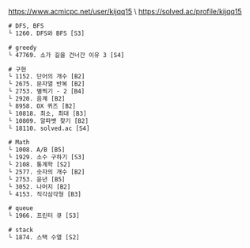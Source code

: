https://www.acmicpc.net/user/kijqq15 \\
https://solved.ac/profile/kijqq15

```html
# DFS, BFS
└ 1260. DFS와 BFS [S3]

# greedy
└ 47769. 소가 길을 건너간 이유 3 [S4]   

# 구현
└ 1152. 단어의 개수 [B2]   
└ 2675. 문자열 반복 [B2]   
└ 2753. 별찍기 - 2 [B4]   
└ 2920. 음계 [B2]   
└ 8958. OX 퀴즈 [B2]   
└ 10818. 최소, 최대 [B3]  
└ 10809. 알파벳 찾기 [B2]  
└ 18110. solved.ac [S4]  

# Math
└ 1008. A/B [B5]   
└ 1929. 소수 구하기 [S3]
└ 2108. 통계학 [S2]   
└ 2577. 숫자의 개수 [B2]  
└ 2753. 윤년 [B5]   
└ 3052. 나머지 [B2]  
└ 4153. 직각삼각형 [B3] 

# queue
└ 1966. 프린터 큐 [S3]  

# stack
└ 1874. 스택 수열 [S2]  

```
